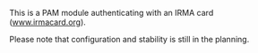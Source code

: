 This is a PAM module authenticating with an IRMA card (www.irmacard.org).

Please note that configuration and stability is still in the planning.
